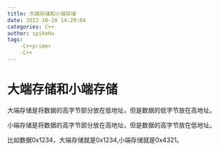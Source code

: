 ```yaml
---
title: 大端存储和小端存储
date: 2022-10-20 14:29:04
categories: C++
author: spikeHu
tags: 
    -C++primer
    -C++
---
```


# 大端存储和小端存储

大端存储是将数据的高字节部分放在低地址，但是数据的低字节放在高地址。

小端存储是将数据的高字节部分放在高地址，但是数据的高字节放在低地址。

<!--more-->

比如数据0x1234，大端存储就是0x1234,小端存储就是0x4321。
